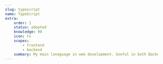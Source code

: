 ```yaml
---
slug: typescript
name: TypeScript
extra:
    order: 1
    status: adopted
    knowledge: 90
    icon: ts
    scopes:
        - frontend
        - backend
    summary: My main lanaguage in web development. Useful in both Backend and Frontend
---
```

